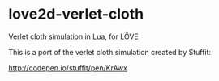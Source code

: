 love2d-verlet-cloth
===================

Verlet cloth simulation in Lua, for LÖVE

This is a port of the verlet cloth simulation created by Stuffit:

http://codepen.io/stuffit/pen/KrAwx